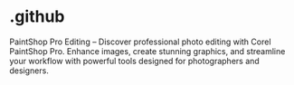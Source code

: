 # .github
PaintShop Pro Editing – Discover professional photo editing with Corel PaintShop Pro. Enhance images, create stunning graphics, and streamline your workflow with powerful tools designed for photographers and designers.
